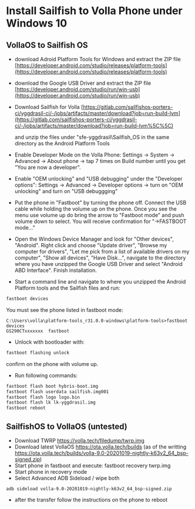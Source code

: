# Install Sailfish to Volla Phone under Windows 10

## VollaOS to Sailfish OS ##

- download Adroid Platform Tools for Windows and extract the ZIP file [https://developer.android.com/studio/releases/platform-tools](https://developer.android.com/studio/releases/platform-tools)
- download the Google USB Driver and extract the ZIP file [https://developer.android.com/studio/run/win-usb](https://developer.android.com/studio/run/win-usb)
- Download Sailfish for Volla [https://gitlab.com/sailfishos-porters-ci/yggdrasil-ci/-/jobs/artifacts/master/download?job=run-build-lvm](https://gitlab.com/sailfishos-porters-ci/yggdrasil-ci/-/jobs/artifacts/master/download?job=run-build-lvm%5C%5C)

    and unzip the files under "sfe-yggdrasil\Sailfish_OS in the same directory as the Android Platform Tools

- Enable Developer Mode on the Volla Phone: Settings → System → Advanced → About phone → tap 7 times on Build number until you get "You are now a developer".
- Enable "OEM unlocking" and "USB debugging" under the "Developer options": Settings → Advanced → Developer options → turn on "OEM unlocking" and turn on "USB debuggging"
- Put the phone in "Fastboot" by turning the phone off. Connect the USB cable while holding the volume up on the phone. Once you see the menu use volume up do bring the arrow to "Fastboot mode" and push volume down to select. You will receive confirmation for "→FASTBOOT mode..."
- Open the Windows Device Manager and look for "Other devices", "Android". Right click and choose "Update driver", "Browse my computer for drivers", "Let me pick from a list of available drivers on my computer", "Show all devices", "Have Disk...", navigate to the directory where you have unzipped the Google USB Driver and select "Android ABD Interface". Finish installation.
- Start a command line and navigate to where you unzipped the Android Platform tools and the Sailfish files and run:

```bash
fastboot devices
```

You must see the phone listed in fastboot mode:

```
C:\Users\volla\platform-tools_r31.0.0-windows\platform-tools>fastboot devices
GS290CTxxxxxxx  fastboot
```

- Unlock with bootloader with:

```bash
fastboot flashing unlock
```

confirm on the phone with volume up.

- Run following commands:

```bash
fastboot flash boot hybris-boot.img
fastboot flash userdata sailfish.img001
fastboot flash logo logo.bin
fastboot flash lk lk-yggdrasil.img
fastboot reboot
```

## SailfishOS to VollaOS (untested) ##

- Download TWRP https://volla.tech/filedump/twrp.img
- Download latest VollaOS https://ota.volla.tech/builds (as of the writting https://ota.volla.tech/builds/volla-9.0-20201019-nightly-k63v2_64_bsp-signed.zip)
- Start phone in fastboot and execute:
fastboot recovery twrp.img
- Start phone in recovery mode
- Select Advanced ADB Sideload / wipe both
```
adb sideload volla-9.0-20201019-nightly-k63v2_64_bsp-signed.zip
```
- after the transfer follow the instructions on the phone to reboot
